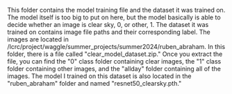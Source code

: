 This folder contains the model training file and the dataset it was trained on. The model itself is too big to put on here, but the model basically is able to decide whether an image is clear sky, 0, or other, 1. The dataset it was trained on contains image file paths and their corresponding label. The images are located in /lcrc/project/waggle/summer_projects/summer2024/ruben_abraham. In this folder, there is a file called "clear_model_dataset.zip." Once you extract the file, you can find the "0" class folder containing clear images, the "1" class folder containing other images, and the "allday" folder containing all of the images. The model I trained on this dataset is also located in the "ruben_abraham" folder and named "resnet50_clearsky.pth."
